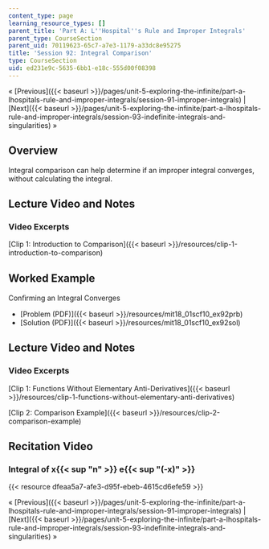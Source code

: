 ```yaml
---
content_type: page
learning_resource_types: []
parent_title: 'Part A: L''Hospital''s Rule and Improper Integrals'
parent_type: CourseSection
parent_uid: 70119623-65c7-a7e3-1179-a33dc8e95275
title: 'Session 92: Integral Comparison'
type: CourseSection
uid: ed231e9c-5635-6bb1-e18c-555d00f08398
---
```


« [Previous]({{< baseurl >}}/pages/unit-5-exploring-the-infinite/part-a-lhospitals-rule-and-improper-integrals/session-91-improper-integrals) | [Next]({{< baseurl >}}/pages/unit-5-exploring-the-infinite/part-a-lhospitals-rule-and-improper-integrals/session-93-indefinite-integrals-and-singularities) »

Overview
--------

Integral comparison can help determine if an improper integral converges, without calculating the integral.

Lecture Video and Notes
-----------------------

### Video Excerpts

[Clip 1: Introduction to Comparison]({{< baseurl >}}/resources/clip-1-introduction-to-comparison)

Worked Example
--------------

Conﬁrming an Integral Converges

*   [Problem (PDF)]({{< baseurl >}}/resources/mit18_01scf10_ex92prb)
*   [Solution (PDF)]({{< baseurl >}}/resources/mit18_01scf10_ex92sol)

Lecture Video and Notes
-----------------------

### Video Excerpts

[Clip 1: Functions Without Elementary Anti-Derivatives]({{< baseurl >}}/resources/clip-1-functions-without-elementary-anti-derivatives)

[Clip 2: Comparison Example]({{< baseurl >}}/resources/clip-2-comparison-example)

Recitation Video
----------------

### Integral of x{{< sup "n" >}} e{{< sup "(-x)" >}}

{{< resource dfeaa5a7-afe3-d95f-ebeb-4615cd6efe59 >}}

« [Previous]({{< baseurl >}}/pages/unit-5-exploring-the-infinite/part-a-lhospitals-rule-and-improper-integrals/session-91-improper-integrals) | [Next]({{< baseurl >}}/pages/unit-5-exploring-the-infinite/part-a-lhospitals-rule-and-improper-integrals/session-93-indefinite-integrals-and-singularities) »